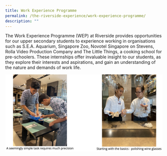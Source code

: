 ```yaml
---
title: Work Experience Programme
permalink: /the-riverside-experience/work-experience-programme/
description: ""
---
```

The Work Experience Programme (WEP) at Riverside provides opportunities for our upper secondary students to experience working in organisations such as S.E.A. Aquarium, Singapore Zoo, Novotel Singapore on Stevens, Rolla Video Production Company and The Little Things, a cooking school for pre-schoolers. These internships offer invaluable insight to our students, as they explore their interests and aspirations, and gain an understanding of the nature and demands of work life.

![](/images/wep%20%20%20.png)